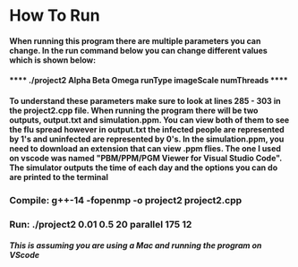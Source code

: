 # How To Run

#### When running this program there are multiple parameters you can change. In the run command below you can change different values which is shown below:

#### **** ./project2 Alpha Beta Omega runType imageScale numThreads ****

#### To understand these parameters make sure to look at lines 285 - 303 in the project2.cpp file. When running the program there will be two outputs, output.txt and simulation.ppm. You can view both of them to see the flu spread however in output.txt the infected people are represented by 1's and uninfected are represented by 0's. In the simulation.ppm, you need to download an extension that can view .ppm flies. The one I used on vscode was named "PBM/PPM/PGM Viewer for Visual Studio Code". The simulator outputs the time of each day and the options you can do are printed to the terminal

### Compile: g++-14 -fopenmp -o project2 project2.cpp
### Run: ./project2 0.01 0.5 20 parallel 175 12

#### *This is assuming you are using a Mac and running the program on VScode*
